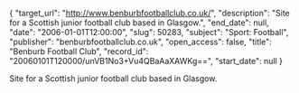 {
  "target_url": "http://www.benburbfootballclub.co.uk/", 
  "description": "Site for a Scottish junior football club based in Glasgow.", 
  "end_date": null, 
  "date": "2006-01-01T12:00:00", 
  "slug": 50283, 
  "subject": "Sport: Football", 
  "publisher": "benburbfootballclub.co.uk", 
  "open_access": false, 
  "title": "Benburb Football Club", 
  "record_id": "20060101T120000/unVB1No3+Vu4QBaAaXAWKg==", 
  "start_date": null
}

Site for a Scottish junior football club based in Glasgow.